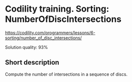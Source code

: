 # Codility training. Sorting: NumberOfDiscIntersections

https://codility.com/programmers/lessons/6-sorting/number_of_disc_intersections/

Solution quality: 93%

## Short description

Compute the number of intersections in a sequence of discs. 

